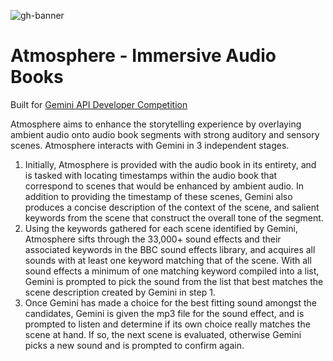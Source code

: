 ![gh-banner](https://github.com/user-attachments/assets/093a37cf-c353-4ec2-96e8-7228ed6e7d1e)

# Atmosphere - Immersive Audio Books

Built for [Gemini API Developer Competition](https://ai.google.dev/competition)

Atmosphere aims to enhance the storytelling experience by overlaying ambient audio onto audio book segments with strong auditory and sensory scenes. Atmosphere interacts with Gemini in 3 independent stages.
1. Initially, Atmosphere is provided with the audio book in its entirety, and is tasked with locating timestamps within the audio book that correspond to scenes that would be enhanced by ambient audio. In addition to providing the timestamp of these scenes, Gemini also produces a concise description of the context of the scene, and salient keywords from the scene that construct the overall tone of the segment.
2. Using the keywords gathered for each scene identified by Gemini, Atmosphere sifts through the 33,000+ sound effects and their associated keywords in the BBC sound effects library, and acquires all sounds with at least one keyword matching that of the scene. With all sound effects a minimum of one matching keyword compiled into a list, Gemini is prompted to pick the sound from the list that best matches the scene description created by Gemini in step 1.
3. Once Gemini has made a choice for the best fitting sound amongst the candidates, Gemini is given the mp3 file for the sound effect, and is prompted to listen and determine if its own choice really matches the scene at hand. If so, the next scene is evaluated, otherwise Gemini picks a new sound and is prompted to confirm again. 
